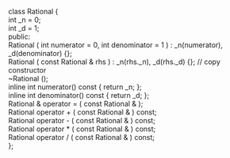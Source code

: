 
<p>class Rational {<br /> int _n = 0;<br /> int _d = 1;<br />public:<br /> Rational ( int numerator = 0, int denominator = 1 ) : _n(numerator), _d(denominator) {};<br /> Rational ( const Rational &amp; rhs ) : _n(rhs._n), _d(rhs._d) {}; // copy constructor<br /> ~Rational ();<br /> inline int numerator() const { return _n; };<br /> inline int denominator() const { return _d; };<br /> Rational &amp; operator = ( const Rational &amp; );<br /> Rational operator + ( const Rational &amp; ) const;<br /> Rational operator - ( const Rational &amp; ) const;<br /> Rational operator * ( const Rational &amp; ) const;<br /> Rational operator / ( const Rational &amp; ) const;<br />};</p>
